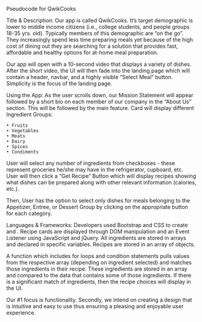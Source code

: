 Pseudocode for QwikCooks

Title & Description:
Our app is called QwikCooks.  It’s target demographic is lower to middle income citizens (i.e., college students, and people groups 18-35 yrs. old).  Typically members of this demographic are “on the go”.  They increasingly spend less time preparing meals yet because of the high cost of dining out they are searching for a solution that provides fast, affordable and healthy options for at-home meal preparation.  

Our app will open with a 10-second video that displays a variety of dishes.  After the short video, the UI will then fade into the landing page which will contain a header, navbar, and a highly visible “Select Meal” button.  Simplicity is the focus of the landing page.

Using the App:
As the user scrolls down, our Mission Statement will appear followed by a short bio on each member of our company in the “About Us” section.  This will be followed by the main feature.  Card will display different Ingredient Groups:

    • Fruits
    • Vegetables
    • Meats
    • Dairy
    • Spices
    • Condiments

User will select any number of ingredients from checkboxes - these represent groceries he/she may have in the refrigerator, cupboard, etc.  User will then click a “Get Recipe” Button which will display recipes showing what dishes can be prepared along with other relevant information (calories, etc.).

Then, User has the option to select only dishes for meals belonging to the Appetizer, Entree, or Dessert Group by clicking on the appropriate button for each category.

Languages & Frameworks:
Developers used Bootstrap and CSS to create <divs> and <buttons>.  Recipe cards are displayed through DOM manipulation and an Event Listener using JavaScript and jQuery.  All ingredients are stored in arrays and declared in specific variables.  Recipes are stored in an array of objects.  

A function which includes for loops and condition statements pulls values from the respective array (depending on ingredient selected) and matches those ingredients in their recipe.  These ingredients are stored in an array and compared to the data that contains some of those ingredients.  If there is a significant match of ingredients, then the recipe choices will display in the UI.

Our #1 focus is functionality.  Secondly, we intend on creating a design that is intuitive and easy to use  thus ensuring a pleasing and enjoyable user experience.
